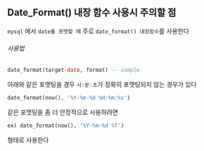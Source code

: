 ## Date_Format() 내장 함수 사용시 주의할 점
  
`mysql` 에서 `date를 포맷할 때` 주로 `date_format() 내장함수`를 사용한다  
  
###### 사용법  
```sql
date_format(target-date, format) -- sample
``` 
아래와 같은 포맷팅을 경우 `시:분:초`가 정확히 포맷팅되지 않는 경우가 있다  
```sql
date_format(now(), '%Y-%m-%d %H:%m:%s')
```

같은 포맷팅을 좀 더 안정적으로 사용하려면
```sql
ex) date_format(now(), '%Y-%m-%d %T') 
```  
형태로 사용한다
